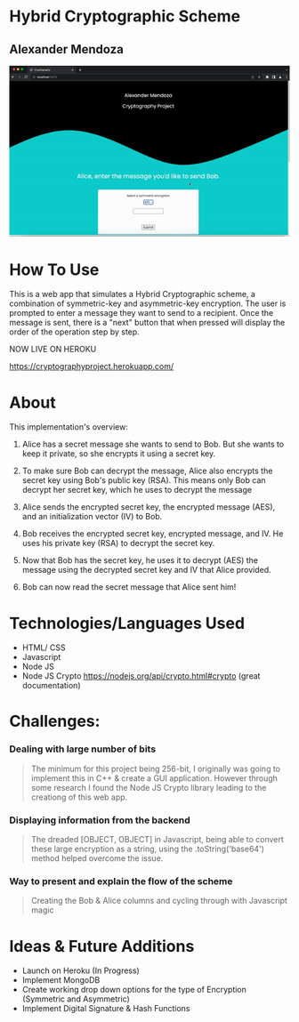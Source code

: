 # Hybrid Cryptographic Scheme 
## Alexander Mendoza

![](https://github.com/mendoska/cryptography-project/blob/main/cryptography-demo.gif)


# How To Use

This is a web app that simulates a Hybrid Cryptographic scheme, a combination of symmetric-key and asymmetric-key encryption. The user is prompted to enter a message they want to send to a recipient. Once the message is sent, there is a "next" button that when pressed will display the order of the operation step by step. 

NOW LIVE ON HEROKU

https://cryptographyproject.herokuapp.com/

# About

This implementation's overview:

1. Alice has a secret message she wants to send to Bob. But she wants to keep it private, so she encrypts it using a secret key.


2. To make sure Bob can decrypt the message, Alice also encrypts the secret key using Bob's public key (RSA). This means only Bob can decrypt her secret key, which he uses to decrypt the message


3. Alice sends the encrypted secret key, the encrypted message (AES), and an initialization vector (IV) to Bob.​

4. Bob receives the encrypted secret key, encrypted message, and IV. He uses his private key (RSA) to decrypt the secret key.

5. Now that Bob has the secret key, he uses it to decrypt (AES) the message using the decrypted secret key and IV that Alice provided.

6. Bob can now read the secret message that Alice sent him!



# Technologies/Languages Used
* HTML/ CSS
* Javascript
* Node JS
* Node JS Crypto https://nodejs.org/api/crypto.html#crypto (great documentation)

# Challenges:

### Dealing with large number of bits
> The minimum for this project being 256-bit, I originally was going to implement this in C++ & create a GUI application. However through some research I found the Node JS Crypto library leading to the creationg of this web app.

### Displaying information from the backend
> The dreaded [OBJECT, OBJECT] in Javascript, being able to convert these large encryption as a string, using the .toString('base64') method helped overcome the issue.

### Way to present and explain the flow of the scheme 
> Creating the Bob & Alice columns and cycling through with Javascript magic 



# Ideas & Future Additions 
* Launch on Heroku (In Progress)
* Implement MongoDB
* Create working drop down options for the type of Encryption (Symmetric and Asymmetric)
* Implement Digital Signature & Hash Functions

